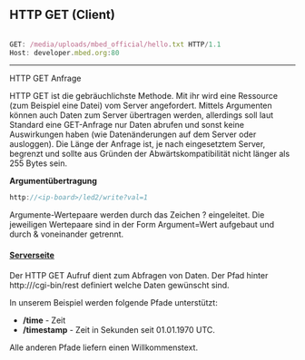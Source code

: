 ## HTTP GET (Client)

```js
                               
GET: /media/uploads/mbed_official/hello.txt HTTP/1.1
Host: developer.mbed.org:80
```

- - - 

HTTP GET Anfrage

HTTP GET ist die gebräuchlichste Methode. Mit ihr wird eine Ressource (zum Beispiel eine Datei) vom Server angefordert. Mittels Argumenten können auch Daten zum Server übertragen werden, allerdings soll laut Standard eine GET-Anfrage nur Daten abrufen und sonst keine Auswirkungen haben (wie Datenänderungen auf dem Server oder ausloggen). Die Länge der Anfrage ist, je nach eingesetztem Server, begrenzt und sollte aus Gründen der Abwärtskompatibilität nicht länger als 255 Bytes sein.

**Argumentübertragung**

```js
http://<ip-board>/led2/write?val=1
```

Argumente-Wertepaare werden durch das Zeichen ? eingeleitet. Die jeweiligen Wertepaare sind in der Form Argument=Wert aufgebaut und durch &amp; voneinander getrennt.

#### [Serverseite](cgi-bin/rest.txt) 

Der HTTP GET Aufruf dient zum Abfragen von Daten. Der Pfad hinter http://<webserver>/cgi-bin/rest definiert welche Daten gewünscht sind.

In unserem Beispiel werden folgende Pfade unterstützt:

*   **/time** - Zeit
*   **/timestamp** - Zeit in Sekunden seit 01.01.1970 UTC.

Alle anderen Pfade liefern einen Willkommenstext.